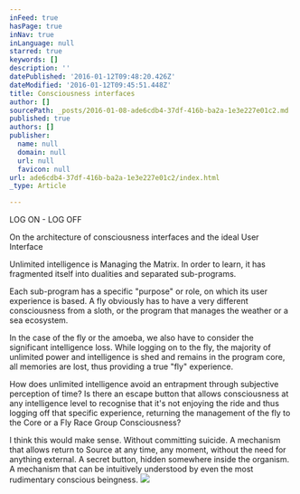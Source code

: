 ```yaml
---
inFeed: true
hasPage: true
inNav: true
inLanguage: null
starred: true
keywords: []
description: ''
datePublished: '2016-01-12T09:48:20.426Z'
dateModified: '2016-01-12T09:45:51.448Z'
title: Consciousness interfaces
author: []
sourcePath: _posts/2016-01-08-ade6cdb4-37df-416b-ba2a-1e3e227e01c2.md
published: true
authors: []
publisher:
  name: null
  domain: null
  url: null
  favicon: null
url: ade6cdb4-37df-416b-ba2a-1e3e227e01c2/index.html
_type: Article

---
```

LOG ON - LOG OFF

On the architecture of consciousness interfaces and the ideal User Interface

Unlimited intelligence is Managing the Matrix. In order to learn, it has fragmented itself into dualities and separated sub-programs.

Each sub-program has a specific "purpose" or role, on which its user experience is based. A fly obviously has to have a very different consciousness from a sloth, or the program that manages the weather or a sea ecosystem. 

In the case of the fly or the amoeba, we also have to consider the significant intelligence loss. While logging on to the fly, the majority of unlimited power and intelligence is shed and remains in the program core, all memories are lost, thus providing a true "fly" experience.

How does unlimited intelligence avoid an entrapment through subjective perception of time? Is there an escape button that allows consciousness at any intelligence level to recognise that it's not enjoying the ride and thus logging off that specific experience, returning the management of the fly to the Core or a Fly Race Group Consciousness?

I think this would make sense. Without committing suicide. A mechanism that allows return to Source at any time, any moment, without the need for anything external. A secret button, hidden somewhere inside the organism. A mechanism that can be intuitively understood by even the most rudimentary conscious beingness.
![](https://the-grid-user-content.s3-us-west-2.amazonaws.com/bd64c122-bc87-4d49-84b2-a540e71471fe.jpg)